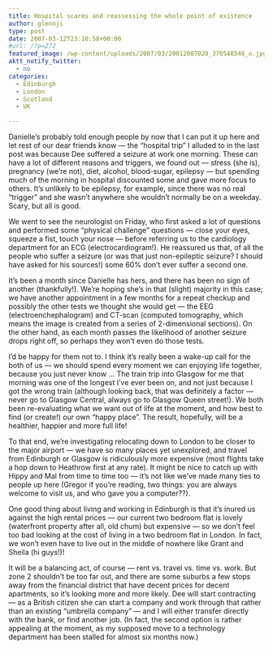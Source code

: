 ```yaml
---
title: Hospital scares and reassessing the whole point of existence
author: glennji
type: post
date: 2007-03-12T23:10:58+00:00
#url: /?p=272
featured_image: /wp-content/uploads/2007/03/20012007028_370548546_o.jpg
aktt_notify_twitter:
  - no
categories:
  - Edinburgh
  - London
  - Scotland
  - UK

---
```

Danielle&#8217;s probably told enough people by now that I can put it up here and let rest of our dear friends know &#8212; the &#8220;hospital trip&#8221; I alluded to in the last post was because Dee suffered a seizure at work one morning. These can have a lot of different reasons and triggers, we found out &#8212; stress (she is), pregnancy (we&#8217;re not), diet, alcohol, blood-sugar, epilepsy &#8212; but spending much of the morning in hospital discounted some and gave more focus to others. It&#8217;s unlikely to be epilepsy, for example, since there was no real &#8220;trigger&#8221; and she wasn&#8217;t anywhere she wouldn&#8217;t normally be on a weekday. Scary, but all is good.
  
We went to see the neurologist on Friday, who first asked a lot of questions and performed some &#8220;physical challenge&#8221; questions &#8212; close your eyes, squeeze a fist, touch your nose &#8212; before referring us to the cardiology department for an ECG (electrocardiogram!). He reassured us that, of all the people who suffer a seizure (or was that just non-epileptic seizure? I should have asked for his sources!) some 60% don&#8217;t ever suffer a second one.
  
It&#8217;s been a month since Danielle has hers, and there has been no sign of another (thankfully!). We&#8217;re hoping she&#8217;s in that (slight) majority in this case; we have another appointment in a few months for a repeat checkup and possibly the other tests we thought she would get &#8212; the EEG (electroenchephalogram) and CT-scan (computed tomography, which means the image is created from a series of 2-dimensional sections). On the other hand, as each month passes the likelihood of another seizure drops right off, so perhaps they won&#8217;t even do those tests.
  
I&#8217;d be happy for them not to. I think it&#8217;s really been a wake-up call for the both of us &#8212; we should spend every moment we can enjoying life together, because you just never know &#8230; The train trip into Glasgow for me that morning was one of the longest I&#8217;ve ever been on, and not just because I got the wrong train (although looking back, that was definitely a factor &#8212; never go to Glasgow Central, always go to Glasgow Queen street!). We both been re-evaluating what we want out of life at the moment, and how best to find (or create!) our own &#8220;happy place&#8221;. The result, hopefully, will be a healthier, happier and more full life!
  
To that end, we&#8217;re investigating relocating down to London to be closer to the major airport &#8212; we have so many places yet unexplored, and travel from Edinburgh or Glasgow is ridiculously more expensive (most flights take a hop down to Heathrow first at any rate). It might be nice to catch up with Hippy and Mal from time to time too &#8212; it&#8217;s not like we&#8217;ve made many ties to people up here (Gregor if you&#8217;re reading, two things: you are always welcome to visit us, and who gave you a computer??).
  
One good thing about living and working in Edinburgh is that it&#8217;s inured us against the high rental prices &#8212; our current two bedroom flat is lovely (waterfront property after all, old chum) but expensive &#8212; so we don&#8217;t feel too bad looking at the cost of living in a two bedroom flat in London. In fact, we won&#8217;t even have to live out in the middle of nowhere like Grant and Sheila (hi guys!)!
  
It will be a balancing act, of course &#8212; rent vs. travel vs. time vs. work. But zone 2 shouldn&#8217;t be too far out, and there are some suburbs a few stops away from the financial district that have decent prices for decent apartments, so it&#8217;s looking more and more likely. Dee will start contracting &#8212; as a British citizen she can start a company and work through that rather than an existing &#8220;umbrella company&#8221; &#8212; and I will either transfer directly with the bank, or find another job. (In fact, the second option is rather appealing at the moment, as my supposed move to a technology department has been stalled for almost six months now.)

